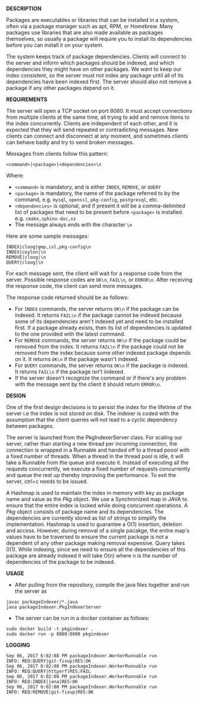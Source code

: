 **DESCRIPTION**

Packages are executables or libraries that can be installed in a system, often via a package manager such as apt, RPM, or Homebrew. Many packages use libraries that are also made available as packages themselves, so usually a package will require you to install its dependencies before you can install it on your system.

The system keeps track of package dependencies. Clients will connect to the server and inform which packages should be indexed, and which dependencies they might have on other packages. We want to keep our index consistent, so the server must not index any package until all of its dependencies have been indexed first. The server should also not remove a package if any other packages depend on it.

**REQUIREMENTS**

The server will open a TCP socket on port 8080. It must accept connections from multiple clients at the same time, all trying to add and remove items to the index concurrently. Clients are independent of each other, and it is expected that they will send repeated or contradicting messages. New clients can connect and disconnect at any moment, and sometimes clients can behave badly and try to send broken messages.

Messages from clients follow this pattern:

```
<command>|<package>|<dependencies>\n
```

Where:
* `<command>` is mandatory, and is either `INDEX`, `REMOVE`, or `QUERY`
* `<package>` is mandatory, the name of the package referred to by the command, e.g. `mysql`, `openssl`, `pkg-config`, `postgresql`, etc.
* `<dependencies>` is optional, and if present it will be a comma-delimited list of packages that need to be present before `<package>` is installed. e.g. `cmake,sphinx-doc,xz`
* The message always ends with the character `\n`

Here are some sample messages:
```
INDEX|cloog|gmp,isl,pkg-config\n
INDEX|ceylon|\n
REMOVE|cloog|\n
QUERY|cloog|\n
```

For each message sent, the client will wait for a response code from the server. Possible response codes are `OK\n`, `FAIL\n`, or `ERROR\n`. After receiving the response code, the client can send more messages.

The response code returned should be as follows:
* For `INDEX` commands, the server returns `OK\n` if the package can be indexed. It returns `FAIL\n` if the package cannot be indexed because some of its dependencies aren't indexed yet and need to be installed first. If a package already exists, then its list of dependencies is updated to the one provided with the latest command.
* For `REMOVE` commands, the server returns `OK\n` if the package could be removed from the index. It returns `FAIL\n` if the package could not be removed from the index because some other indexed package depends on it. It returns `OK\n` if the package wasn't indexed.
* For `QUERY` commands, the server returns `OK\n` if the package is indexed. It returns `FAIL\n` if the package isn't indexed.
* If the server doesn't recognize the command or if there's any problem with the message sent by the client it should return `ERROR\n`.

**DESIGN**

One of the first design decisions is to persist the index for the lifetime of the server i.e the index is not stored on disk. 
The indexer is coded with the assumption that the client queries will not lead to a cyclic dependency between packages.

The server is launched from the PkgIndexerServer class. For scaling our server, rather than starting a new thread per incoming connection, the connection is wrapped in a Runnable and handed off to a thread poool with a fixed number of threads. When a thread in the thread pool is idle, it will take a Runnable from the queue and execute it. Instead of executing all the requests concurrently, we execute a fixed number of requests concurrently and queue the rest up thereby improving the performance. To exit the server, ctrl+c needs to be issued.

A Hashmap is used to maintain the index in memory with key as package name and value as the *Pkg* object. We use a Synchronized map in JAVA to ensure that the entire index is locked while doing concurrent operations. A *Pkg* object consists of package name and its dependencies. The dependencies are currently stored as list of strings to simplify the implementation. Hashmap is used to guarantee a O(1) insertion, deletion and access. However, during removal of a single pacakge, the entire map's values have to be traversed to ensure the current package is not a dependent of any other package making removal expensive. Query takes 0(1). While indexing, since we need to ensure all the dependencies of this package are already indexed it will take O(n) where n is the number of dependencies of the package to be indexed. 

**USAGE**
* After pulling from the repository, compile the java files together and run the server as
```
javac packageIndexer/*.java
java packageIndexer.PkgIndexerServer
```
* The server can be run in a docker container as follows:
```
sudo docker build -t pkgindexer .
sudo docker run -p 8080:8080 pkgindexer
```
**LOGGING**
```
Sep 06, 2017 6:02:08 PM packageIndexer.WorkerRunnable run
INFO: REQ:QUERY|git-fixup|RES:OK
Sep 06, 2017 6:02:08 PM packageIndexer.WorkerRunnable run
INFO: REQ:QUERY|httperf|RES:FAIL
Sep 06, 2017 6:02:08 PM packageIndexer.WorkerRunnable run
INFO: REQ:INDEX|jena|RES:OK
Sep 06, 2017 6:02:08 PM packageIndexer.WorkerRunnable run
INFO: REQ:REMOVE|git-fixup|RES:OK
```
